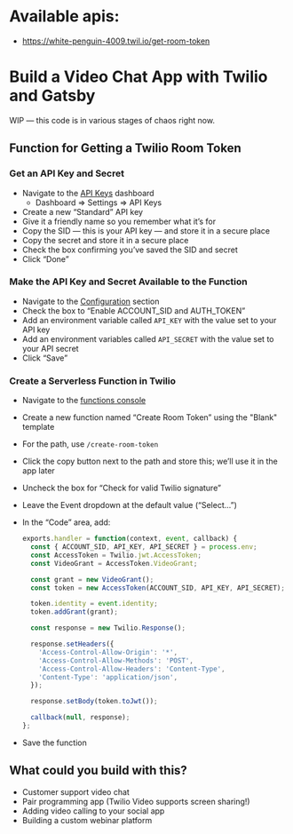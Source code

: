 # Available apis:

- https://white-penguin-4009.twil.io/get-room-token

# Build a Video Chat App with Twilio and Gatsby

WIP — this code is in various stages of chaos right now.

## Function for Getting a Twilio Room Token

### Get an API Key and Secret

- Navigate to the [API Keys](https://www.twilio.com/console/project/api-keys) dashboard
  - Dashboard => Settings => API Keys
- Create a new “Standard” API key
- Give it a friendly name so you remember what it’s for
- Copy the SID — this is your API key — and store it in a secure place
- Copy the secret and store it in a secure place
- Check the box confirming you’ve saved the SID and secret
- Click “Done”

### Make the API Key and Secret Available to the Function

- Navigate to the [Configuration](https://www.twilio.com/console/functions/configure) section
- Check the box to “Enable ACCOUNT_SID and AUTH_TOKEN”
- Add an environment variable called `API_KEY` with the value set to your API key
- Add an environment variables called `API_SECRET` with the value set to your API secret
- Click “Save”

### Create a Serverless Function in Twilio

- Navigate to the [functions console](https://twilio.com/console/functions/manage)
- Create a new function named “Create Room Token” using the "Blank" template
- For the path, use `/create-room-token`
- Click the copy button next to the path and store this; we’ll use it in the app later
- Uncheck the box for “Check for valid Twilio signature”
- Leave the Event dropdown at the default value (“Select...”)
- In the “Code” area, add:

  ```js
  exports.handler = function(context, event, callback) {
    const { ACCOUNT_SID, API_KEY, API_SECRET } = process.env;
    const AccessToken = Twilio.jwt.AccessToken;
    const VideoGrant = AccessToken.VideoGrant;

    const grant = new VideoGrant();
    const token = new AccessToken(ACCOUNT_SID, API_KEY, API_SECRET);

    token.identity = event.identity;
    token.addGrant(grant);

    const response = new Twilio.Response();

    response.setHeaders({
      'Access-Control-Allow-Origin': '*',
      'Access-Control-Allow-Methods': 'POST',
      'Access-Control-Allow-Headers': 'Content-Type',
      'Content-Type': 'application/json',
    });

    response.setBody(token.toJwt());

    callback(null, response);
  };
  ```

- Save the function

## What could you build with this?

- Customer support video chat
- Pair programming app (Twilio Video supports screen sharing!)
- Adding video calling to your social app
- Building a custom webinar platform
